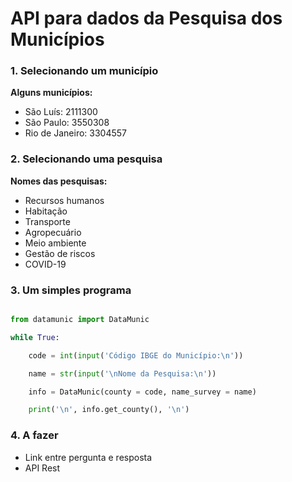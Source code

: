 # API para dados da Pesquisa dos Municípios

### 1. Selecionando um município

**Alguns municípios:** 

- São Luís: 2111300
- São Paulo: 3550308
- Rio de Janeiro: 3304557

### 2. Selecionando uma pesquisa

**Nomes das pesquisas:**

- Recursos humanos
- Habitação
- Transporte
- Agropecuário
- Meio ambiente
- Gestão de riscos
- COVID-19

### 3. Um simples programa

```python

from datamunic import DataMunic

while True:

	code = int(input('Código IBGE do Município:\n'))

	name = str(input('\nNome da Pesquisa:\n'))

	info = DataMunic(county = code, name_survey = name)

	print('\n', info.get_county(), '\n')

```

### 4. A fazer

- Link entre pergunta e resposta
- API Rest

